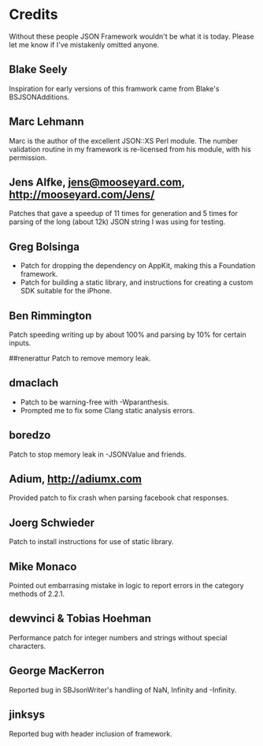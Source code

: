 # Credits

Without these people JSON Framework wouldn't be what it is today. Please let me know if I've mistakenly omitted anyone.

## Blake Seely
Inspiration for early versions of this framwork came from Blake's BSJSONAdditions.

## Marc Lehmann
Marc is the author of the excellent JSON::XS Perl module. The number validation routine in my framework is re-licensed from his module, with his permission.

## Jens Alfke, jens@mooseyard.com, http://mooseyard.com/Jens/
Patches that gave a speedup of 11 times for generation and 5 times for parsing of the long (about 12k) JSON string I was using for testing.

## Greg Bolsinga
* Patch for dropping the dependency on AppKit, making this a Foundation framework.
* Patch for building a static library, and instructions for creating a custom SDK suitable for the iPhone.

## Ben Rimmington
Patch speeding writing up by about 100% and parsing by 10% for certain inputs.

##renerattur
Patch to remove memory leak.

## dmaclach
* Patch to be warning-free with -Wparanthesis.
* Prompted me to fix some Clang static analysis errors.

## boredzo
Patch to stop memory leak in -JSONValue and friends.

## Adium, http://adiumx.com
Provided patch to fix crash when parsing facebook chat responses.

## Joerg Schwieder
Patch to install instructions for use of static library.

## Mike Monaco
Pointed out embarrasing mistake in logic to report errors in the category methods of 2.2.1.

## dewvinci & Tobias Hoehman
Performance patch for integer numbers and strings without special characters.

## George MacKerron
Reported bug in SBJsonWriter's handling of NaN, Infinity and -Infinity.

## jinksys
Reported bug with header inclusion of framework.
